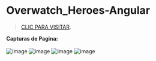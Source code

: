 # Overwatch_Heroes-Angular
> [CLIC PARA VISITAR](https://overwatch-heroes-angular.netlify.app/dashboard).

**Capturas de Pagina:**<br><br>
![image](https://user-images.githubusercontent.com/91103822/199393984-dac2fbaf-10b8-4e1c-882b-c732d652b245.png)
![image](https://user-images.githubusercontent.com/91103822/199394216-273d6b46-fb91-4284-a1f7-3a855812ad79.png)
![image](https://user-images.githubusercontent.com/91103822/199394277-54cf84d2-472f-49bd-bf65-323ecbc7029c.png)
![image](https://user-images.githubusercontent.com/91103822/199394316-4f2dc47a-e109-4312-ab90-a59a68a60617.png)

